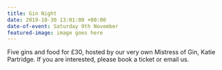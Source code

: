 ```yaml
---
title: Gin Night
date: 2019-10-30 13:01:00 +00:00
date-of-event: Saturday 9th November
featured-image: image goes here
---
```


Five gins and food for £30, hosted by our very own Mistress of Gin, Katie Partridge. If you are interested, please book a ticket or email us.
